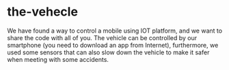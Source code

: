 # the-vehecle
We have found a way to control a mobile using IOT platform, and we want to share the code with all of you.
The vehicle can be controlled by our smartphone (you need to download an app from Internet), furthermore, we used some sensors that can also slow down the vehicle to make it safer when meeting with some accidents.
